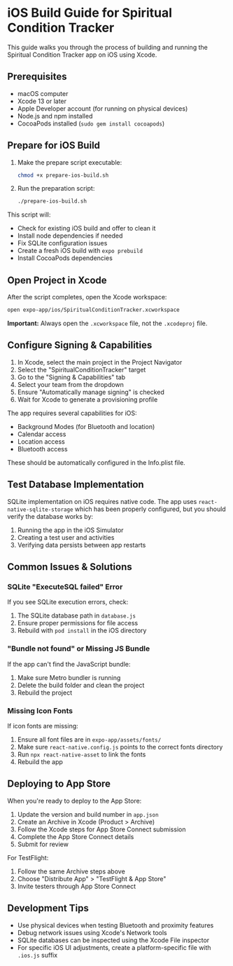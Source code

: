# iOS Build Guide for Spiritual Condition Tracker

This guide walks you through the process of building and running the Spiritual Condition Tracker app on iOS using Xcode.

## Prerequisites

- macOS computer
- Xcode 13 or later
- Apple Developer account (for running on physical devices)
- Node.js and npm installed
- CocoaPods installed (`sudo gem install cocoapods`)

## Prepare for iOS Build

1. Make the prepare script executable:
   ```bash
   chmod +x prepare-ios-build.sh
   ```

2. Run the preparation script:
   ```bash
   ./prepare-ios-build.sh
   ```

This script will:
- Check for existing iOS build and offer to clean it
- Install node dependencies if needed
- Fix SQLite configuration issues
- Create a fresh iOS build with `expo prebuild`
- Install CocoaPods dependencies

## Open Project in Xcode

After the script completes, open the Xcode workspace:

```bash
open expo-app/ios/SpiritualConditionTracker.xcworkspace
```

**Important:** Always open the `.xcworkspace` file, not the `.xcodeproj` file.

## Configure Signing & Capabilities

1. In Xcode, select the main project in the Project Navigator
2. Select the "SpiritualConditionTracker" target
3. Go to the "Signing & Capabilities" tab
4. Select your team from the dropdown
5. Ensure "Automatically manage signing" is checked
6. Wait for Xcode to generate a provisioning profile

The app requires several capabilities for iOS:
- Background Modes (for Bluetooth and location)
- Calendar access
- Location access
- Bluetooth access

These should be automatically configured in the Info.plist file.

## Test Database Implementation

SQLite implementation on iOS requires native code. The app uses `react-native-sqlite-storage` which has been properly configured, but you should verify the database works by:

1. Running the app in the iOS Simulator
2. Creating a test user and activities
3. Verifying data persists between app restarts

## Common Issues & Solutions

### SQLite "ExecuteSQL failed" Error

If you see SQLite execution errors, check:

1. The SQLite database path in `database.js`
2. Ensure proper permissions for file access
3. Rebuild with `pod install` in the iOS directory

### "Bundle not found" or Missing JS Bundle

If the app can't find the JavaScript bundle:

1. Make sure Metro bundler is running
2. Delete the build folder and clean the project
3. Rebuild the project

### Missing Icon Fonts

If icon fonts are missing:

1. Ensure all font files are in `expo-app/assets/fonts/`
2. Make sure `react-native.config.js` points to the correct fonts directory
3. Run `npx react-native-asset` to link the fonts
4. Rebuild the app

## Deploying to App Store

When you're ready to deploy to the App Store:

1. Update the version and build number in `app.json`
2. Create an Archive in Xcode (Product > Archive)
3. Follow the Xcode steps for App Store Connect submission
4. Complete the App Store Connect details
5. Submit for review

For TestFlight:
1. Follow the same Archive steps above
2. Choose "Distribute App" > "TestFlight & App Store"
3. Invite testers through App Store Connect

## Development Tips

- Use physical devices when testing Bluetooth and proximity features
- Debug network issues using Xcode's Network tools
- SQLite databases can be inspected using the Xcode File inspector
- For specific iOS UI adjustments, create a platform-specific file with `.ios.js` suffix